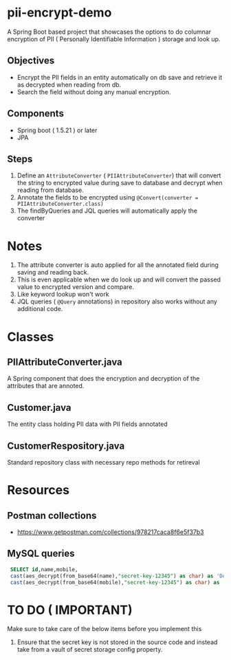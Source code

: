 # pii-encrypt-demo
A Spring Boot based project that showcases the options to do columnar encryption of PII ( Personally Identifiable Information ) storage and look up. 

## Objectives
- Encrypt the PII fields in an entity automatically on db save and retrieve it as decrypted when reading from db. 
- Search the field without doing any manual encryption. 

## Components
- Spring boot ( 1.5.21 ) or later
- JPA 

## Steps
1. Define an `AttributeConverter` ( `PIIAttributeConverter`) that will convert the string to encrypted value during save to database and decrypt when reading from database.
2. Annotate the fields to be encrypted using `@Convert(converter = PIIAttributeConverter.class)`
3. The findByQueries and JQL queries will automatically apply the converter

# Notes
1. The attribute converter is auto applied for all the annotated field during saving and reading back. 
2. This is even applicable when we do look up and will convert the passed value to encrypted version and compare. 
3. Like keyword lookup won't work 
4. JQL queries ( `@Query` annotations) in repository also works without any additional code. 


# Classes
## PIIAttributeConverter.java
A Spring component that does the encryption and decryption of the attributes that are annoted. 
## Customer.java
The entity class holding PII data with PII fields annotated
## CustomerRespository.java
Standard repository class with necessary repo methods for retireval

# Resources
## Postman collections
- https://www.getpostman.com/collections/978217caca8f6e5f37b3
## MySQL queries 
```SQL 
 SELECT id,name,mobile,
 cast(aes_decrypt(from_base64(name),"secret-key-12345") as char) as 'Decrypted Name',
 cast(aes_decrypt(from_base64(mobile),"secret-key-12345") as char) as 'Decrypted Mobile' FROM `pii-encrypt-demo`.CUSTOMERS;
```
# TO DO ( IMPORTANT)
Make sure to take care of the below items before you implement this
1. Ensure that the secret key is not stored in the source code and instead take from a vault of secret storage config property. 